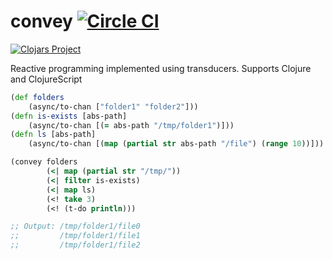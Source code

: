 # convey [![Circle CI](https://circleci.com/gh/artemyarulin/rp-transducers.svg?style=svg)](https://circleci.com/gh/artemyarulin/rp-transducers) 

[![Clojars Project](http://clojars.org/rp-transducers/latest-version.svg)](http://clojars.org/rp-transducers)

Reactive programming implemented using transducers. Supports Clojure and ClojureScript

``` clojure
(def folders
    (async/to-chan ["folder1" "folder2"]))
(defn is-exists [abs-path]
    (async/to-chan [(= abs-path "/tmp/folder1")]))
(defn ls [abs-path] 
    (async/to-chan [(map (partial str abs-path "/file") (range 10))]))

(convey folders
        (<| map (partial str "/tmp/"))
        (<| filter is-exists)
        (<| map ls)
        (<! take 3)
        (<! (t-do println)))

;; Output: /tmp/folder1/file0
;;         /tmp/folder1/file1
;;         /tmp/folder1/file2
```





